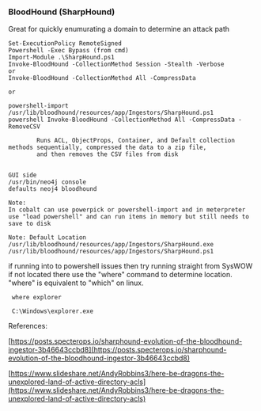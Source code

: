 ### BloodHound \(SharpHound\)

Great for quickly enumurating a domain to determine an attack path

```
Set-ExecutionPolicy RemoteSigned
Powershell -Exec Bypass (from cmd)
Import-Module .\SharpHound.ps1
Invoke-BloodHound -CollectionMethod Session -Stealth -Verbose
or
Invoke-BloodHound -CollectionMethod All -CompressData

or

powershell-import /usr/lib/bloodhound/resources/app/Ingestors/SharpHound.ps1
powershell Invoke-BloodHound -CollectionMethod All -CompressData -RemoveCSV
    
        Runs ACL, ObjectProps, Container, and Default collection methods sequentially, compressed the data to a zip file,
        and then removes the CSV files from disk


GUI side
/usr/bin/neo4j console
defaults neoj4 bloodhound

Note:
In cobalt can use powerpick or powershell-import and in meterpreter use "load powershell" and can run items in memory but still needs to save to disk

Note: Default Location
/usr/lib/bloodhound/resources/app/Ingestors/SharpHound.exe
/usr/lib/bloodhound/resources/app/Ingestors/SharpHound.ps1
```

if running into to powershell issues then try running straight from SysWOW if not located there use the "where" command to determine location. "where" is equivalent to "which" on linux.

```
 where explorer

 C:\Windows\explorer.exe
```

References:

[https://posts.specterops.io/sharphound-evolution-of-the-bloodhound-ingestor-3b46643ccbd8](https://posts.specterops.io/sharphound-evolution-of-the-bloodhound-ingestor-3b46643ccbd8)

[https://www.slideshare.net/AndyRobbins3/here-be-dragons-the-unexplored-land-of-active-directory-acls](https://www.slideshare.net/AndyRobbins3/here-be-dragons-the-unexplored-land-of-active-directory-acls)

